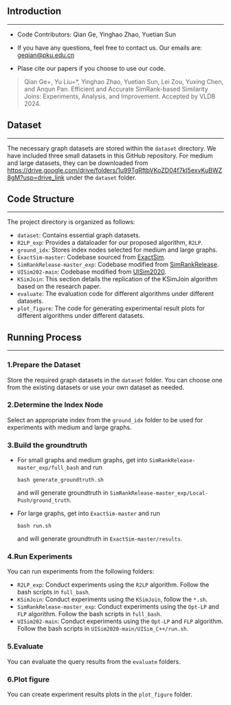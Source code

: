 ## Introduction
------------
+ Code Contributors: Qian Ge, Yinghao Zhao, Yuetian Sun

+ If you have any questions, feel free to contact us. Our emails are: geqian@pku.edu.cn

+ Plase cite our papers if you choose to use our code.

> Qian Ge+, Yu Liu+*, Yinghao Zhao, Yuetian Sun, Lei Zou, Yuxing Chen, and Anqun Pan. Efficient and Accurate SimRank-based Similarity Joins: Experiments, Analysis, and Improvement. Accepted by VLDB 2024.





## Dataset
----------
The necessary graph datasets are stored within the `dataset` directory. We have included three small datasets in this GitHub repository. For medium and large datasets, they can be downloaded from https://drive.google.com/drive/folders/1u99TgRftbVKoZD04f7kI5exvKuBWZ8gM?usp=drive_link under the `dataset` folder.

## Code Structure
-------------
The project directory is organized as follows:

+ `dataset`:  Contains essential graph datasets.
+ `R2LP_exp`: Provides a dataloader for our proposed algorithm, `R2LP`.
+ `ground_idx`: Stores index nodes selected for medium and large graphs.
+ `ExactSim-master`: Codebase sourced from [ExactSim](https://github.com/wanghzccls/ExactSim).
+ `SimRankRelease-master_exp`: Codebase modified from [SimRankRelease](https://github.com/KeithYue/SimRankRelease).
+ `UISim202-main`: Codebase modified from [UISim2020](https://github.com/UISim2020/UISim2020).
+ `KSimJoin`: This section details the replication of the KSimJoin algorithm based on the research paper.
+ `evaluate`: The evaluation code for different algorithms under different datasets.
+ `plot_figure`: The code for generating experimental result plots for different algorithms under different datasets.


## Running Process
------------
### **1.Prepare the Dataset**

   Store the required graph datasets in the `dataset` folder. You can choose one from the existing datasets or use your own dataset as needed.

### **2.Determine the Index Node**

   Select an appropriate index from the `ground_idx` folder to be used for experiments with medium and large graphs.

### **3.Build the groundtruth**

   + For small graphs and medium graphs, get into `SimRankRelease-master_exp/full_bash` and run 

      ```shell
      bash generate_groundtruth.sh
      ```

      and will generate groundtruth in `SimRankRelease-master_exp/Local-Push/ground_truth`.

   + For large graphs, get into `ExactSim-master` and run

      ```shell
      bash run.sh
      ```

      and will generate groundtruth in `ExactSim-master/results`.

### **4.Run Experiments**

   You can run experiments from the following folders:

   - `R2LP_exp`: Conduct experiments using the `R2LP` algorithm. Follow the bash scripts in `full_bash`.
   - `KSimJoin`: Conduct experiments using the `KSimJoin`, follow the `*.sh`.
   - `SimRankRelease-master_exp`: Conduct experiments using the `Opt-LP` and `FLP` algorithm. Follow the bash scripts in `full_bash`.
   - `UISim202-main`: Conduct experiments using the `Opt-LP` and `FLP` algorithm. Follow the bash scripts in `UISim2020-main/UISim_C++/run.sh`.



### **5.Evaluate**

   You can evaluate the query results from the `evaluate` folders.


### **6.Plot figure**

   You can create experiment results plots in the `plot_figure` folder.